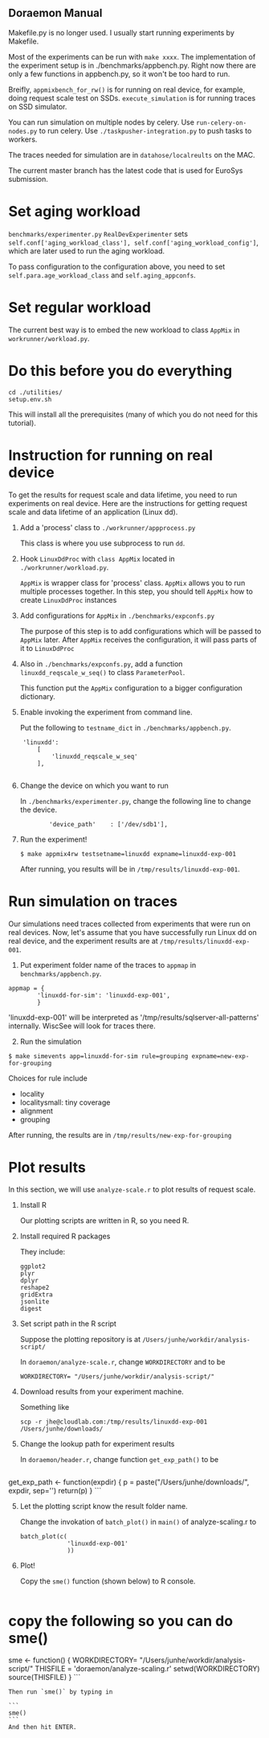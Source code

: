 Doraemon Manual
-------------------------

Makefile.py is no longer used. I usually start running experiments
by Makefile.

Most of the experiments can be run with `make xxxx`. The implementation
of the experiment setup is in ./benchmarks/appbench.py. Right now there 
are only a few functions in appbench.py, so it won't be too hard to run.

Breifly, `appmixbench_for_rw()` is for running on real device, for example, 
doing request scale test on SSDs. `execute_simulation` is for running
traces on SSD simulator.  

You can run simulation on multiple nodes by celery. Use `run-celery-on-nodes.py`
to run celery. Use `./taskpusher-integration.py` to push tasks to workers.

The traces needed for simulation are in `datahose/localreults` on the MAC.

The current master branch has the latest code that is used for EuroSys submission.

# Set aging workload

`benchmarks/experimenter.py` `RealDevExperimenter` sets `self.conf['aging_workload_class'], self.conf['aging_workload_config']`, which are later used to run the aging workload. 

To pass configuration to the configuration above, you need to set `self.para.age_workload_class` and `self.aging_appconfs`.


# Set regular workload 

The current best way is to embed the new workload to class `AppMix` 
in `workrunner/workload.py`.



# Do this before you do everything


```
cd ./utilities/
setup.env.sh
```

This will install all the prerequisites (many of which you do not
need for this tutorial).


# Instruction for running on real device

To get the results for request scale and data lifetime, you need to run
experiments on real device. Here are the instructions for getting 
request scale and data lifetime of an application (Linux dd).

1. Add a 'process' class to `./workrunner/appprocess.py`

    This class is where you use subprocess to run `dd`.

2. Hook `LinuxDdProc` with `class AppMix` located in `./workrunner/workload.py`. 

    `AppMix` is wrapper class for 'process' class. `AppMix` allows you to run multiple processes together. 
    In this step, you should tell `AppMix` how to create `LinuxDdProc` instances

3. Add configurations for `AppMix` in `./benchmarks/expconfs.py` 

    The purpose of this step is to add configurations which will be
    passed to `AppMix` later. After `AppMix` receives the configuration,
    it will pass parts of it to `LinuxDdProc`

4. Also in `./benchmarks/expconfs.py`, add a function 
`linuxdd_reqscale_w_seq()` to class `ParameterPool`.

    This function put the `AppMix` configuration to a bigger 
    configuration dictionary.

5. Enable invoking the experiment from command line.

    Put the following to `testname_dict` in `./benchmarks/appbench.py`.

```
    'linuxdd':
        [
            'linuxdd_reqscale_w_seq'
        ],
            
```

6. Change the device on which you want to run

    In `./benchmarks/experimenter.py`, change the following line to 
    change the device.

    ```
            'device_path'    : ['/dev/sdb1'],
    ```

7. Run the experiment!

    ```
    $ make appmix4rw testsetname=linuxdd expname=linuxdd-exp-001
    ```

    After running, you results will be in `/tmp/results/linuxdd-exp-001`.




# Run simulation on traces

Our simulations need traces collected from experiments that were run on 
real devices. Now, let's assume that you have successfully run Linux dd
on real device, and the experiment results are at 
`/tmp/results/linuxdd-exp-001`. 

1. Put experiment folder name of the traces to `appmap` in `benchmarks/appbench.py`.

```
appmap = {
        'linuxdd-for-sim': 'linuxdd-exp-001',
        }
```

'linuxdd-exp-001' will be interpreted as '/tmp/results/sqlserver-all-patterns' internally. WiscSee will look for traces there. 

2. Run the simulation

```
$ make simevents app=linuxdd-for-sim rule=grouping expname=new-exp-for-grouping
```

Choices for rule include 

- locality
- localitysmall: tiny coverage
- alignment
- grouping

After running, the results are in `/tmp/results/new-exp-for-grouping`


# Plot results

In this section, we will use `analyze-scale.r` to plot results of request scale.

1. Install R

    Our plotting scripts are written in R, so you need R.

2. Install required R packages 
    
    They include:

    ```
    ggplot2
    plyr
    dplyr
    reshape2
    gridExtra
    jsonlite
    digest

    ```

3. Set script path in the R script

    Suppose the plotting repository is at `/Users/junhe/workdir/analysis-script/`
    
    In `doraemon/analyze-scale.r`, change `WORKDIRECTORY` and
    to be

    ```
    WORKDIRECTORY= "/Users/junhe/workdir/analysis-script/"

    ```
    

3. Download results from your experiment machine.

    Something like

    ```
    scp -r jhe@cloudlab.com:/tmp/results/linuxdd-exp-001 /Users/junhe/downloads/
    ```

4. Change the lookup path for experiment results

    In `doraemon/header.r`, change function `get_exp_path()` to be

    ```
get_exp_path <- function(expdir)
{
    p = paste("/Users/junhe/downloads/", expdir, sep='')
    return(p)
}
    ```
    
5. Let the plotting script know the result folder name.

    
    Change the invokation of `batch_plot()` in `main()` of 
    analyze-scaling.r to 

    ```
    batch_plot(c(
                 'linuxdd-exp-001'
                 ))

    ```

6. Plot!

    Copy the `sme()` function (shown below) to R console.
    
    ```
# copy the following so you can do sme()
sme <- function()
{
    WORKDIRECTORY= "/Users/junhe/workdir/analysis-script/"
    THISFILE     = 'doraemon/analyze-scaling.r'
    setwd(WORKDIRECTORY)
    source(THISFILE)
}
    ```

    Then run `sme()` by typing in 

    ```
    sme()
    ```
    And then hit ENTER.
